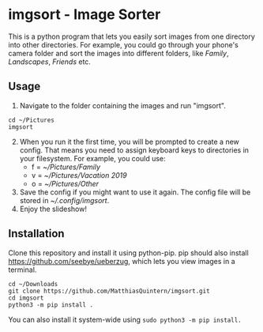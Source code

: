 # imgsort - Image Sorter
This is a python program that lets you easily sort images from one directory into other directories.
For example, you could go through your phone's camera folder and sort the images into different folders, like *Family*, *Landscapes*, *Friends* etc.

## Usage
1. Navigate to the folder containing the images and run "imgsort". 
```shell
cd ~/Pictures
imgsort
```
2. When you run it the first time, you will be prompted to create a new config. That means you need to assign keyboard keys to directories in your filesystem.
For example, you could use:
    - f = *~/Pictures/Family*
    - v = *~/Pictures/Vacation 2019*
    - o = *~/Pictures/Other*
3. Save the config if you might want to use it again. The config file will be stored in *~/.config/imgsort*.
4. Enjoy the slideshow!

## Installation
Clone this repository and install it using python-pip.
pip should also install https://github.com/seebye/ueberzug, which lets you view images in a terminal.
```shell
cd ~/Downloads
git clone https://github.com/MatthiasQuintern/imgsort.git
cd imgsort
python3 -m pip install .
```
You can also install it system-wide using `sudo python3 -m pip install.`
